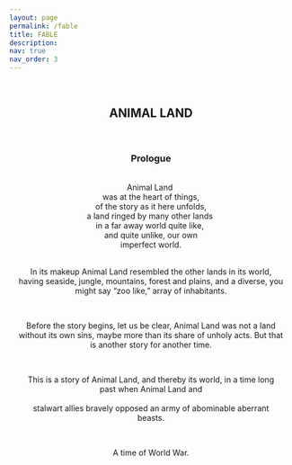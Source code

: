 ```yaml
---
layout: page
permalink: /fable
title: FABLE
description: 
nav: true
nav_order: 3
---
```


<!--<div style="display: flex; align-items: flex-start; margin-bottom: 20px;">

  <div style="flex: 0 0 100px; margin-right: 40px;"> 
    <img src="assets/img/animal_land.jpg" alt="Animal Land" style="height: 300px; width: auto;">
  </div>-->

<div style="white-space: pre-wrap;text-align: center;">
<h2 style="text-align: center;">ANIMAL LAND</h2>
<h3 style="text-align: center;">Prologue</h3>
Animal Land 
was at the heart of things,
of the story as it here unfolds,
a land ringed by many other lands 
in a far away world quite like, 
and quite unlike, our own
imperfect world.

In its makeup
Animal Land resembled 
the other lands in its world,
having seaside, jungle, mountains, 
forest and plains, and a diverse, 
you might say “zoo like,” 
array of inhabitants.

Before the story
begins, let us be clear,
Animal Land was not a land
without its own sins, maybe more
than its share of unholy acts.
But that is another story
for another time.

This is a story 
of Animal Land, and 
thereby its world, in a time
long past when Animal Land and  
stalwart allies bravely opposed
an army of abominable 
aberrant beasts.

A time of World War.
</div>
<!--</div>-->


